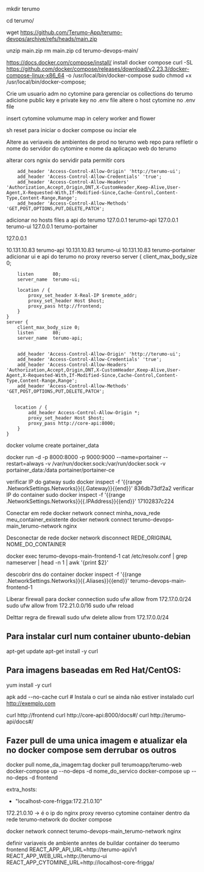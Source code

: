 mkdir terumo

cd terumo/

wget https://github.com/Terumo-App/terumo-devops/archive/refs/heads/main.zip

unzip main.zip
rm main.zip
cd terumo-devops-main/

https://docs.docker.com/compose/install/
install docker compose
curl -SL https://github.com/docker/compose/releases/download/v2.23.3/docker-compose-linux-x86_64 -o /usr/local/bin/docker-compose
sudo chmod +x /usr/local/bin/docker-compose;

Crie um usuario adm no cytomine para gerenciar os collections do terumo
adicione public key e private key no .env file
altere o host cytomine no .env file

insert cytomine volumume map in celery worker and flower

sh reset para iniciar o docker compose ou inciar ele

Altere as veriaveis de ambientes de prod no terumo web repo para reflletir o nome do servidor do cytomine e nome da aplicaçao web do terumo


alterar cors ngnix do servidir pata permitir cors


        add_header 'Access-Control-Allow-Origin' 'http://terumo-ui';
        add_header 'Access-Control-Allow-Credentials' 'true';
        add_header 'Access-Control-Allow-Headers' 'Authorization,Accept,Origin,DNT,X-CustomHeader,Keep-Alive,User-Agent,X-Requested-With,If-Modified-Since,Cache-Control,Content-Type,Content-Range,Range';
        add_header 'Access-Control-Allow-Methods' 'GET,POST,OPTIONS,PUT,DELETE,PATCH';
        

adicionar no hosts files a api do terumo
127.0.0.1 terumo-api
127.0.0.1 terumo-ui
127.0.0.1 terumo-portainer

127.0.0.1  

10.131.10.83 terumo-api
10.131.10.83 terumo-ui
10.131.10.83 terumo-portainer
adicionar ui e api do terumo no proxy reverso 
        server {
        client_max_body_size 0;

        listen       80;
        server_name  terumo-ui;

        location / {
            proxy_set_header X-Real-IP $remote_addr;
            proxy_set_header Host $host;
            proxy_pass http://frontend;
        }
    }
    server {
        client_max_body_size 0;
        listen       80;
        server_name  terumo-api;


        add_header 'Access-Control-Allow-Origin' 'http://terumo-ui';
        add_header 'Access-Control-Allow-Credentials' 'true';
        add_header 'Access-Control-Allow-Headers' 'Authorization,Accept,Origin,DNT,X-CustomHeader,Keep-Alive,User-Agent,X-Requested-With,If-Modified-Since,Cache-Control,Content-Type,Content-Range,Range';
        add_header 'Access-Control-Allow-Methods' 'GET,POST,OPTIONS,PUT,DELETE,PATCH';


       location / {
            add_header Access-Control-Allow-Origin *;
            proxy_set_header Host $host;
            proxy_pass http://core-api:8000;
        }
    }  

docker volume create portainer_data

docker run -d -p 8000:8000 -p 9000:9000 --name=portainer --restart=always -v /var/run/docker.sock:/var/run/docker.sock -v portainer_data:/data portainer/portainer-ce

verificar IP do gatway
sudo docker inspect -f '{{range .NetworkSettings.Networks}}{{.Gateway}}{{end}}' 836db73df2a2
verificar IP do container
sudo docker inspect -f '{{range .NetworkSettings.Networks}}{{.IPAddress}}{{end}}' 17102837c224

Conectar em rede
docker network connect minha_nova_rede meu_container_existente
docker network connect terumo-devops-main_terumo-network nginx

Desconectar de rede
docker network disconnect REDE_ORIGINAL NOME_DO_CONTAINER

docker exec terumo-devops-main-frontend-1 cat /etc/resolv.conf | grep nameserver | head -n 1 | awk '{print $2}'

descobrir dns do container
docker inspect -f '{{range .NetworkSettings.Networks}}{{.Aliases}}{{end}}' terumo-devops-main-frontend-1

Liberar firewall para docker connection
sudo ufw allow from 172.17.0.0/24
sudo ufw allow from 172.21.0.0/16
sudo ufw reload

Delttar regra de firewall
sudo ufw delete allow from 172.17.0.0/24



## Para instalar curl num container ubunto-debian
apt-get update
apt-get install -y curl
## Para imagens baseadas em Red Hat/CentOS:
yum install -y curl


apk add --no-cache curl  # Instala o curl se ainda não estiver instalado
curl http://exemplo.com


curl http://frontend
curl http://core-api:8000/docs#/
curl http://terumo-api/docs#/

 

## Fazer pull de uma unica imagem e atualizar ela no docker compose sem derrubar os outros
docker pull nome_da_imagem:tag
docker pull terumoapp/terumo-web
docker-compose up --no-deps -d nome_do_servico
docker-compose up --no-deps -d frontend


extra_hosts:
 - "localhost-core-frigga:172.21.0.10"

172.21.0.10 -> é o ip do nginx proxy reverso cytomine container dentro da rede terumo-network do docker compose


docker network connect terumo-devops-main_terumo-network nginx

definir variaveis de ambiente anntes de buildar container do teerumo frontend
REACT_APP_API_URL=http://terumo-api/v1
REACT_APP_WEB_URL=http://terumo-ui
REACT_APP_CYTOMINE_URL=http://localhost-core-frigga/